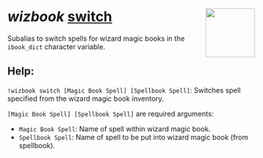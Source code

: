 <h1><i>wizbook </i><u>switch</u> <img align="right" src="../../../Images/image.png" width="100px"></h1>

Subalias to switch spells for wizard magic books in the `ibook_dict` character variable.

## Help:
`!wizbook switch [Magic Book Spell] [Spellbook Spell]`: Switches spell specified from the wizard magic book inventory.

`[Magic Book Spell] [Spellbook Spell]` are required arguments:
- `Magic Book Spell`: Name of spell within wizard magic book.
- `Spellbook Spell`: Name of spell to be put into wizard magic book (from spellbook).
